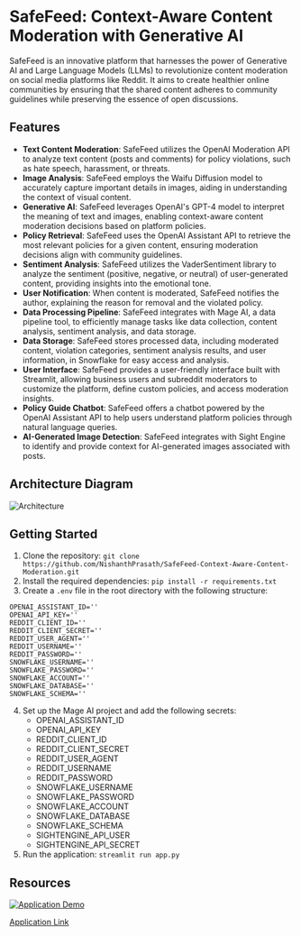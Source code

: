 # SafeFeed: Context-Aware Content Moderation with Generative AI

SafeFeed is an innovative platform that harnesses the power of Generative AI and Large Language Models (LLMs) to revolutionize content moderation on social media platforms like Reddit. It aims to create healthier online communities by ensuring that the shared content adheres to community guidelines while preserving the essence of open discussions.

## Features

- **Text Content Moderation**: SafeFeed utilizes the OpenAI Moderation API to analyze text content (posts and comments) for policy violations, such as hate speech, harassment, or threats.
- **Image Analysis**: SafeFeed employs the Waifu Diffusion model to accurately capture important details in images, aiding in understanding the context of visual content.
- **Generative AI**: SafeFeed leverages OpenAI's GPT-4 model to interpret the meaning of text and images, enabling context-aware content moderation decisions based on platform policies.
- **Policy Retrieval**: SafeFeed uses the OpenAI Assistant API to retrieve the most relevant policies for a given content, ensuring moderation decisions align with community guidelines.
- **Sentiment Analysis**: SafeFeed utilizes the VaderSentiment library to analyze the sentiment (positive, negative, or neutral) of user-generated content, providing insights into the emotional tone.
- **User Notification**: When content is moderated, SafeFeed notifies the author, explaining the reason for removal and the violated policy.
- **Data Processing Pipeline**: SafeFeed integrates with Mage AI, a data pipeline tool, to efficiently manage tasks like data collection, content analysis, sentiment analysis, and data storage.
- **Data Storage**: SafeFeed stores processed data, including moderated content, violation categories, sentiment analysis results, and user information, in Snowflake for easy access and analysis.
- **User Interface**: SafeFeed provides a user-friendly interface built with Streamlit, allowing business users and subreddit moderators to customize the platform, define custom policies, and access moderation insights.
- **Policy Guide Chatbot**: SafeFeed offers a chatbot powered by the OpenAI Assistant API to help users understand platform policies through natural language queries.
- **AI-Generated Image Detection**: SafeFeed integrates with Sight Engine to identify and provide context for AI-generated images associated with posts.

## Architecture Diagram

![Architecture](https://github.com/LakshmanRaajS/Safe-Feed/assets/114884510/ba539c18-34fd-4c0c-af7b-d3cecbdea714)

## Getting Started

1. Clone the repository: `git clone https://github.com/NishanthPrasath/SafeFeed-Context-Aware-Content-Moderation.git`
2. Install the required dependencies: `pip install -r requirements.txt`
3. Create a `.env` file in the root directory with the following structure:

```
OPENAI_ASSISTANT_ID=''
OPENAI_API_KEY=''
REDDIT_CLIENT_ID=''
REDDIT_CLIENT_SECRET=''
REDDIT_USER_AGENT=''
REDDIT_USERNAME=''
REDDIT_PASSWORD=''
SNOWFLAKE_USERNAME=''
SNOWFLAKE_PASSWORD=''
SNOWFLAKE_ACCOUNT=''
SNOWFLAKE_DATABASE=''
SNOWFLAKE_SCHEMA=''
```

4. Set up the Mage AI project and add the following secrets:
   - OPENAI_ASSISTANT_ID
   - OPENAI_API_KEY
   - REDDIT_CLIENT_ID
   - REDDIT_CLIENT_SECRET
   - REDDIT_USER_AGENT
   - REDDIT_USERNAME
   - REDDIT_PASSWORD
   - SNOWFLAKE_USERNAME
   - SNOWFLAKE_PASSWORD
   - SNOWFLAKE_ACCOUNT
   - SNOWFLAKE_DATABASE
   - SNOWFLAKE_SCHEMA
   - SIGHTENGINE_API_USER
   - SIGHTENGINE_API_SECRET
5. Run the application: `streamlit run app.py`

## Resources

[![Application Demo](https://github.com/user-attachments/assets/cdc6f169-3f7e-4af1-8c42-f148f05ecb84)](https://www.youtube.com/watch?v=AWAqV3wDaXg)

[Application Link](http://35.237.36.236:8502/)

